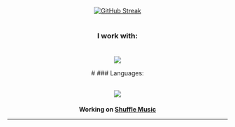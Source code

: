 <div id="header" align="center">
  
[![GitHub Streak](https://streak-stats.demolab.com?user=Dconcolato&theme=dark&background=45%2C43EBD2%2C0B6FEB)](https://git.io/streak-stats)
  #
### I work with:<br><br>
  
  <p align="center">
  <a href="https://skillicons.dev">
    <img src="https://skillicons.dev/icons?i=ae,au,ai,ps,pr,xd,arduino,azure,blender,github,visualstudio,vscode,wordpress" />
  </a>
</p>
    #
### Languages:<br><br>
  
  <p align="center">
  <a href="https://skillicons.dev">
    <img src="https://skillicons.dev/icons?i=c,cs,cpp,css,html,php,js,dotnet," />
  </a>
</p>
  
  <h4>Working on <a class="link" href="https://music.qspace.ml">Shuffle Music</a><br><hr>
